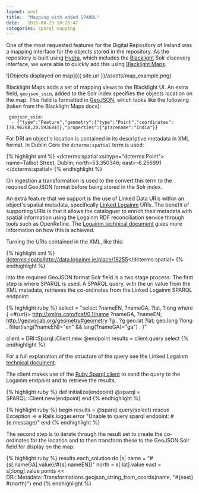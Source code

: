 ```yaml
---
layout: post
title:  "Mapping with added SPARQL"
date:   2015-08-23 10:26:47
categories: sparql mapping
---
```

One of the most requested features for the Digital Repository of Ireland was a mapping interface for the objects stored in the repository. As the repository is built using [Hydra][hydra], which includes the [Blacklight][blacklight] Solr discovery interface, we were able to quickly add this using [Blacklight Maps][blacklight-maps]. 

![Objects displayed on map]({{ site.url }}/assets/map_example.png)

Blacklight Maps adds a set of mapping views to the Blacklight UI. An extra field, `geojson_ssim`, added to the Solr index specifies the objects location on the map. This field is formatted in [GeoJSON][geojson], which looks like the following (taken from the Blacklight Maps docs):

 ```
  geojson_ssim:
   - {"type":"Feature","geometry":{"type":"Point","coordinates":[78.96288,20.593684]},"properties":{"placename":"India"}}
  ```

For DRI an object's location is contained in its descriptive metadata in XML format. In Dublin Core the `dcterms:spatial` term is used:

{% highlight xml %}
<dcterms:spatial xsi:type="dcterms:Point">
name=Talbot Street, Dublin; north=53.350346; east=-6.256991
</dcterms:spatial>
{% endhighlight %} 

On ingestion a transformation is used to the convert this term to the required GeoJSON format before being stored in the Solr index.

An extra feature that we support is the use of Linked Data URIs within an object's spatial metadata, specifically [Linked Logainm][logainm] URIs. The benefit of supporting URIs is that it allows the cataloguer to enrich their metadata with spatial information using the Logainm RDF reconciliation service through tools such as OpenRefine. The [Logainm technical document][ll-tech] gives more information on how this is achieved. 

Turning the URIs contained in the XML, like this:

{% highlight xml %}
<dcterms:spatial>http://data.logainm.ie/place/18255</dcterms:spatial>
{% endhighlight %}

into the required GeoJSON format Solr field is a two stage process. The first step is where SPARQL is used. A SPARQL query, with the uri value from the XML metadata, retrieves the co-ordinates from the Linked Logainm SPARQL endpoint:

{% highlight ruby %}
select = 
  "select ?nameEN, ?nameGA, ?lat, ?long
   where { <#{uri}> <http://xmlns.com/foaf/0.1/name> ?nameGA, ?nameEN;
   <http://geovocab.org/geometry#geometry> ?g . ?g geo:lat ?lat; geo:long ?long .
   filter(lang(?nameEN)=\"en\" && lang(?nameGA)=\"ga\") . }"

client = DRI::Sparql::Client.new @endpoint
results = client.query select
{% endhighlight %}

For a full explanation of the structure of the query see the Linked Logainm [technical document][ll-tech]. 

The client makes use of the [Ruby Sparql client][sparql-client] to send the query to the Logainm endpoint and to retrieve the results.

{% highlight ruby %}
def initialize(endpoint)
   @sparql = SPARQL::Client.new(endpoint)
end
{% endhighlight %}

{% highlight ruby %}
begin
  results = @sparql.query(select)
rescue Exception => e
  Rails.logger.error "Unable to query sparql endpoint: #{e.message}"
end
{% endhighlight %}

The second step is to iterate through the result set to create the co-ordinates for the location and to then transform these to the GeoJSON Solr field for display on the map:

{% highlight ruby %}
results.each_solution do |s|
  name = "#{s[:nameGA].value}/#{s[:nameEN]}"
  north = s[:lat].value
  east = s[:long].value
 points << DRI::Metadata::Transformations.geojson_string_from_coords(name, "#{east} #{north}")
end
{% endhighlight %}

[hydra]:            https://github.com/projecthydra
[blacklight]:       https://github.com/projectblacklight
[blacklight-maps]:  https://github.com/projectblacklight/blacklight-maps
[logainm]:          http://www.logainm.ie/en/inf/proj-machines
[ll-tech]:          http://apps.dri.ie/locationLODer/docs/using_linked_logainm_en.pdf
[sparql-client]:    https://github.com/ruby-rdf/sparql-client
[geojson]:          http://geojson.org/
